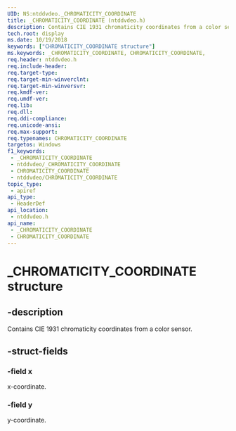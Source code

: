 ```yaml
---
UID: NS:ntddvdeo._CHROMATICITY_COORDINATE
title: _CHROMATICITY_COORDINATE (ntddvdeo.h)
description: Contains CIE 1931 chromaticity coordinates from a color sensor.
tech.root: display
ms.date: 10/19/2018
keywords: ["CHROMATICITY_COORDINATE structure"]
ms.keywords: _CHROMATICITY_COORDINATE, CHROMATICITY_COORDINATE,
req.header: ntddvdeo.h
req.include-header: 
req.target-type: 
req.target-min-winverclnt: 
req.target-min-winversvr: 
req.kmdf-ver: 
req.umdf-ver: 
req.lib: 
req.dll: 
req.ddi-compliance: 
req.unicode-ansi: 
req.max-support: 
req.typenames: CHROMATICITY_COORDINATE
targetos: Windows
f1_keywords:
 - _CHROMATICITY_COORDINATE
 - ntddvdeo/_CHROMATICITY_COORDINATE
 - CHROMATICITY_COORDINATE
 - ntddvdeo/CHROMATICITY_COORDINATE
topic_type:
 - apiref
api_type:
 - HeaderDef
api_location:
 - ntddvdeo.h
api_name:
 - _CHROMATICITY_COORDINATE
 - CHROMATICITY_COORDINATE
---
```


# _CHROMATICITY_COORDINATE structure


## -description

Contains CIE 1931 chromaticity coordinates from a color sensor.

## -struct-fields

### -field x

x-coordinate.

### -field y

y-coordinate.

